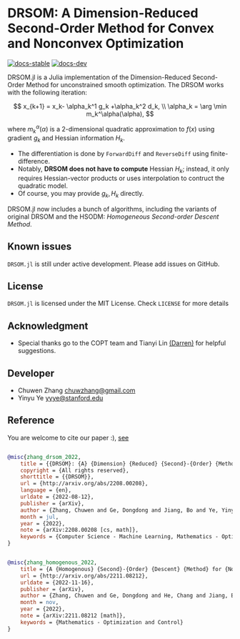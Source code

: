 # DRSOM: A Dimension-Reduced Second-Order Method for Convex and Nonconvex Optimization
<!-- | **Documentation** | | -->
[![docs-stable][docs-stable-img]][docs-stable-url] [![docs-dev][docs-dev-img]][docs-dev-url] 

[docs-stable-img]: https://img.shields.io/badge/docs-stable-blue.svg
[docs-dev-img]: https://img.shields.io/badge/docs-dev-purple.svg
<!-- [docs-stable-url]: https://JuliaSmoothOptimizers.github.io/LinearOperators.jl/stable -->
<!-- [docs-dev-url]: https://JuliaSmoothOptimizers.github.io/LinearOperators.jl/dev -->
[docs-stable-url]: https://brentian.github.io/DRSOM.jl/stable
[docs-dev-url]: https://brentian.github.io/DRSOM.jl/dev


DRSOM.jl is a Julia implementation of the Dimension-Reduced Second-Order Method for unconstrained smooth optimization. The DRSOM works with the following iteration:

$$
        x_{k+1}     = x_k- \alpha_k^1 g_k +\alpha_k^2 d_k, \\
        \alpha_k  = \arg \min m_k^\alpha(\alpha), 
$$

where  $m_k^\alpha(\alpha)$ is a 2-dimensional quadratic approximation to $f(x)$ using gradient $g_k$ and Hessian information $H_k$.

- The differentiation is done by `ForwardDiff` and `ReverseDiff` using finite-difference.
- Notably, **DRSOM does not have to compute** Hessian $H_k$; instead, it only requires Hessian-vector products or uses interpolation to contruct the quadratic model.
- Of course, you may provide $g_k, H_k$ directly. 

DRSOM.jl now includes a bunch of algorithms, including the variants of original DRSOM and the HSODM: *Homogeneous Second-order Descent Method*.

## Known issues
`DRSOM.jl` is still under active development. Please add issues on GitHub.

## License
`DRSOM.jl` is licensed under the MIT License. Check `LICENSE` for more details

## Acknowledgment

- Special thanks go to the COPT team and Tianyi Lin [(Darren)](https://tydlin.github.io/) for helpful suggestions.

## Developer

- Chuwen Zhang <chuwzhang@gmail.com>
- Yinyu Ye     <yyye@stanford.edu>

## Reference
You are welcome to cite our paper :), [see](https://arxiv.org/abs/2208.00208)
```bibtex

@misc{zhang_drsom_2022,
	title = {{DRSOM}: {A} {Dimension} {Reduced} {Second}-{Order} {Method} and {Preliminary} {Analyses}},
	copyright = {All rights reserved},
	shorttitle = {{DRSOM}},
	url = {http://arxiv.org/abs/2208.00208},
	language = {en},
	urldate = {2022-08-12},
	publisher = {arXiv},
	author = {Zhang, Chuwen and Ge, Dongdong and Jiang, Bo and Ye, Yinyu},
	month = jul,
	year = {2022},
	note = {arXiv:2208.00208 [cs, math]},
	keywords = {Computer Science - Machine Learning, Mathematics - Optimization and Control},
}


@misc{zhang_homogenous_2022,
	title = {A {Homogenous} {Second}-{Order} {Descent} {Method} for {Nonconvex} {Optimization}},
	url = {http://arxiv.org/abs/2211.08212},
	urldate = {2022-11-16},
	publisher = {arXiv},
	author = {Zhang, Chuwen and Ge, Dongdong and He, Chang and Jiang, Bo and Jiang, Yuntian and Xue, Chenyu and Ye, Yinyu},
	month = nov,
	year = {2022},
	note = {arXiv:2211.08212 [math]},
	keywords = {Mathematics - Optimization and Control}
}
```